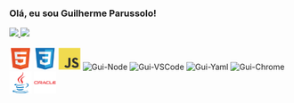### Olá, eu sou Guilherme Parussolo!


<div>
 <a href="https://github.com/guiparussolo">
 <img heigth="180" src="https://github-readme-stats.vercel.app/api?username=guiparussolo&show_icons=true&theme=dark&include_all_commits=true&count_private=true"/>
 <img heigth="180"  src="https://github-readme-stats.vercel.app/api/top-langs/?username=guiparussolo&layout=compact&langs_count=16&theme=dark"/>
</div>   
  
<div style="display:inline-block"><br>
  <img aling="center" alt="Gui-Html" heigth="30" width="40" src="https://raw.githubusercontent.com/devicons/devicon/master/icons/html5/html5-original.svg">
  <img aling="center" alt="Gui-Css" heigth="30" width="40" src="https://raw.githubusercontent.com/devicons/devicon/master/icons/css3/css3-original.svg">
  <img aling="center" alt="Gui-Javascript" heigth="30" width="40" src="https://raw.githubusercontent.com/devicons/devicon/master/icons/javascript/javascript-original.svg">
  <img aling="center" alt="Gui-Node" heigth="30" width="40" src="https://cdn.jsdelivr.net/gh/devicons/devicon/icons/nodejs/nodejs-original.svg">
  <img aling="center" alt="Gui-VSCode" heigth="30" width="40" src="https://cdn.jsdelivr.net/gh/devicons/devicon/icons/vscode/vscode-original.svg">
  <img aling="center" alt="Gui-Yaml" heigth="30" width="40" src="https://cdn-icons-png.flaticon.com/512/187/187689.png">
  <img aling="center" alt="Gui-Chrome" heigth="30" width="40" src="https://cdn.jsdelivr.net/gh/devicons/devicon/icons/chrome/chrome-original-wordmark.svg">
  <img aling="center" alt="Gui-Java" heigth="30" width="40" src="https://raw.githubusercontent.com/devicons/devicon/master/icons/java/java-original.svg">
  <img aling="center" alt="Gui-Oracle" heigth="30" width="40" src="https://raw.githubusercontent.com/devicons/devicon/master/icons/oracle/oracle-original.svg">
</div>  
